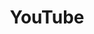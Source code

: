 ---
blog: https://youtube.googleblog.com/
colors: ["#FF0000", "#FFFFFF", "#282828" ]
facebook: https://www.facebook.com/youtube/
font:
  name: Alternate Gothic No. 2
  myfonts: https://www.myfonts.com/fonts/linotype/trade-gothic/bold-condensed-no-20-63882/
github: youtube
guide: https://www.youtube.com/yt/about/brand-resources/
linkedin: https://www.linkedin.com/company/16140/
logohandle: youtube
sort: youtube
tags:
- video
- google
title: YouTube
twitter: YouTube
website: https://www.youtube.com/
wikipedia: https://en.wikipedia.org/wiki/YouTube
---